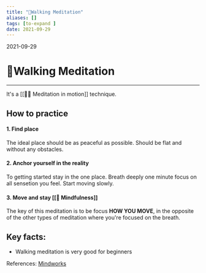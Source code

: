 ```yaml
---
title: "🚶Walking Meditation"
aliases: []
tags: [to-expand ]
date: 2021-09-29
---
```

2021-09-29
# 🚶Walking Meditation
___
It's a [[🚶‍♀️ Meditation in motion]] technique.

## How to practice
#### 1. Find place
The ideal place should be as peaceful as possible. Should be flat and without any obstacles. 

#### 2. Anchor yourself in the reality
To getting started stay in the one place. Breath deeply one minute focus on all sensetion you feel. Start moving slowly.

#### 3. Move and stay [[🌄 Mindfulness]]
The key of this meditation is to be focus **HOW YOU MOVE**, in the opposite of the other types of meditation where you're focused on the breath.

## Key facts:
* Walking meditation is very good for beginners

References:
[Mindworks](https://mindworks.org/blog/what-is-walking-meditation/)
